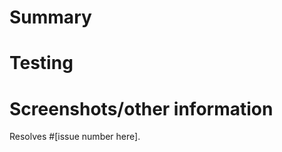 # Summary

<!-- A description of the changes made by this PR. -->

# Testing <!-- (if applicable) -->

<!--
	Describe what changes have automated tests and what changes don't. If changes lack automated tests, please describe how it can be verified that changes made by this pull request work as expected.
-->

# Screenshots/other information

<!--
	If applicable, please include screenshots/screen recordings/other information that may help contributors review this pull request.
-->

Resolves #[issue number here].
